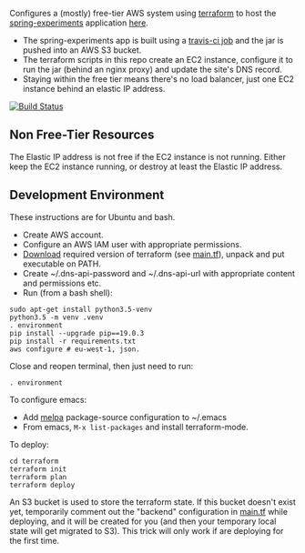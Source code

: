 Configures a (mostly) free-tier AWS system using [terraform](https://www.terraform.io/) to host the [spring-experiments](https://github.com/jg210/spring-experiments) application [here](http://aws.jeremygreen.me.uk).

* The spring-experiments app is built using a [travis-ci job](https://travis-ci.com/jg210/spring-experiments) and the jar is pushed into an AWS S3 bucket.
* The terraform scripts in this repo create an EC2 instance,  configure it to run the jar (behind an nginx proxy) and update the site's DNS record.
* Staying within the free tier means there's no load balancer, just one EC2 instance behind an elastic IP address.

[![Build Status](https://travis-ci.com/jg210/aws-experiments.svg?branch=master)](https://travis-ci.com/jg210/aws-experiments)

## Non Free-Tier Resources

The Elastic IP address is not free if the EC2 instance is not running. Either keep the EC2 instance running, or destroy at least the Elastic IP address.

## Development Environment

These instructions are for Ubuntu and bash.

* Create AWS account.
* Configure an AWS IAM user with appropriate permissions.
* [Download](https://www.terraform.io/downloads.html) required version of terraform (see [main.tf](terraform/main.tf)), unpack and put executable on PATH.
* Create ~/.dns-api-password and ~/.dns-api-url with appropriate content and permissions etc.
* Run (from a bash shell):

```
sudo apt-get install python3.5-venv
python3.5 -m venv .venv
. environment
pip install --upgrade pip==19.0.3
pip install -r requirements.txt
aws configure # eu-west-1, json.
```

Close and reopen terminal, then just need to run:

```
. environment
```

To configure emacs:

* Add [melpa](https://www.emacswiki.org/emacs/MELPA) package-source configuration to ~/.emacs
* From emacs, `M-x list-packages` and install terraform-mode.

To deploy:

```
cd terraform
terraform init
terraform plan
terraform deploy
```

An S3 bucket is used to store the terraform state. If this bucket doesn't exist yet, temporarily comment out the "backend" configuration in [main.tf](main.tf) while deploying, and it will be created for you (and then your temporary local state will get migrated to S3). This trick will only work if are deploying for the first time.